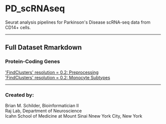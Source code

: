 # PD_scRNAseq 
Seurat analysis pipelines for Parkinson's Disease scRNA-seq data from CD14+ cells.  

---  

## Full Dataset Rmarkdown
### Protein-Coding Genes
['FindClusters' resolution = 0.2: Preprocessing](https://rajlabmssm.github.io/PD_scRNAseq/Results/subsetGenes-protein_coding__subsetCells-F__Resolution-0.2__perplexity-40__nCores-4/Preprocessing.html)  
['FindClusters' resolution = 0.2: Monocyte Subtypes](https://rajlabmssm.github.io/PD_scRNAseq/Results/subsetGenes-protein_coding__subsetCells-F__Resolution-0.2__perplexity-40__nCores-4/scRNAseq_MonocyteSubtypes.html)  
 
 

---
### Created by:  
Brian M. Schilder, Bioinformatician II  
Raj Lab, Department of Neuroscience  
Icahn School of Medicine at Mount Sinai 
Nnew York City, New York
